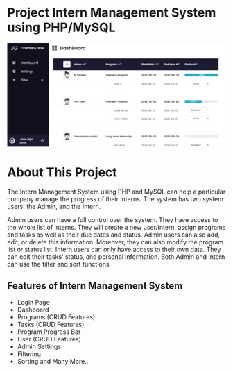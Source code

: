 # Project Intern Management System using PHP/MySQL
![dashboard](img/screenshots/Dashboard.png) 
# About This Project
The Intern Management System using PHP and MySQL can help a particular company manage the progress of their interns. The system has two system users: the Admin, and the Intern.

Admin users can have a full control over the system. They have access to the whole list of interns. They will create a new user/intern, assign programs and tasks as well as their due dates and status. Admin users can also add, edit, or delete this information. Moreover, they can also modify the program list or status list. Intern users can only have access to their own data. They can edit their tasks' status, and personal information. Both Admin and Intern can use the filter and sort functions.

## Features of Intern Management System
* Login Page
* Dashboard
* Programs (CRUD Features)
* Tasks (CRUD Features)
* Program Progress Bar
* User (CRUD Features)
* Admin Settings
* Filtering
* Sorting
and Many More..
